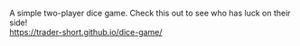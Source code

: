 A simple two-player dice game. Check this out to see who has luck on their side! <br>
https://trader-short.github.io/dice-game/
